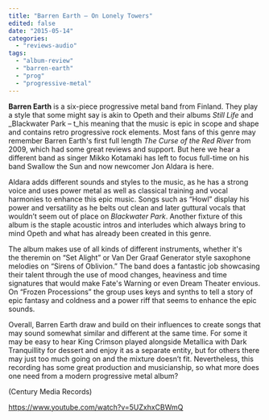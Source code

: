 ```yaml
---
title: "Barren Earth – On Lonely Towers"
edited: false
date: "2015-05-14"
categories:
  - "reviews-audio"
tags:
  - "album-review"
  - "barren-earth"
  - "prog"
  - "progressive-metal"
---
```


**Barren Earth** is a six-piece progressive metal band from Finland. They play a style that some might say is akin to Opeth and their albums _Still Life_ and _Blackwater Park – t_his meaning that the music is epic in scope and shape and contains retro progressive rock elements. Most fans of this genre may remember Barren Earth's first full length _The Curse of the Red River_ from 2009, which had some great reviews and support. But here we hear a different band as singer Mikko Kotamaki has left to focus full-time on his band Swallow the Sun and now newcomer Jon Aldara is here.

Aldara adds different sounds and styles to the music, as he has a strong voice and uses power metal as well as classical training and vocal harmonies to enhance this epic music. Songs such as “Howl” display his power and versatility as he belts out clean and later guttural vocals that wouldn’t seem out of place on _Blackwater Park_. Another fixture of this album is the staple acoustic intros and interludes which always bring to mind Opeth and what has already been created in this genre.

The album makes use of all kinds of different instruments, whether it's the theremin on “Set Alight” or Van Der Graaf Generator style saxophone melodies on “Sirens of Oblivion.” The band does a fantastic job showcasing their talent through the use of mood changes, heaviness and time signatures that would make Fate's Warning or even Dream Theater envious. On “Frozen Processions” the group uses keys and synths to tell a story of epic fantasy and coldness and a power riff that seems to enhance the epic sounds.

Overall, Barren Earth draw and build on their influences to create songs that may sound somewhat similar and different at the same time. For some it may be easy to hear King Crimson played alongside Metallica with Dark Tranquillity for dessert and enjoy it as a separate entity, but for others there may just too much going on and the mixture doesn’t fit. Nevertheless, this recording has some great production and musicianship, so what more does one need from a modern progressive metal album?

(Century Media Records)

https://www.youtube.com/watch?v=5UZxhxCBWmQ
